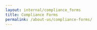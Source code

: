 ```yaml
---
layout: internal/compliance_forms
title: Compliance Forms
permalink: /about-us/compliance-forms/
---
```


<!--- This child document initializes the page in Jekyll. -->